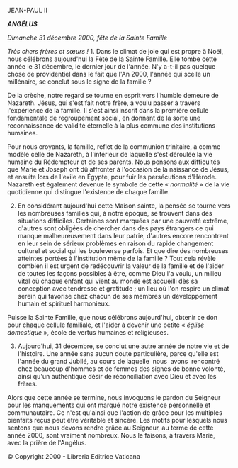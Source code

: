 JEAN-PAUL II

***ANGÉLUS***

*Dimanche 31 décembre 2000, fête de la Sainte Famille*

*Très chers frères et sœurs !* 1. Dans le climat de joie qui est propre à Noël, nous célébrons aujourd'hui la Fête de la Sainte Famille. Elle tombe cette année le 31 décembre, le dernier jour de l'année. N'y a-t-il pas quelque chose de providentiel dans le fait que l'An 2000, l'année qui scelle un millénaire, se conclut sous le signe de la famille ?

De la crèche, notre regard se tourne en esprit vers l'humble demeure de Nazareth. Jésus, qui s'est fait notre frère, a voulu passer à travers l'expérience de la famille. Il s'est ainsi inscrit dans la première cellule fondamentale de regroupement social, en donnant de la sorte une reconnaissance de validité éternelle à la plus commune des institutions humaines.

Pour nous croyants, la famille, reflet de la communion trinitaire, a comme modèle celle de Nazareth, à l'intérieur de laquelle s'est déroulée la vie humaine du Rédempteur et de ses parents. Nous pensons aux difficultés que Marie et Joseph ont dû affronter à l'occasion de la naissance de Jésus, et ensuite lors de l'exile en Égypte, pour fuir les persécutions d'Hérode. Nazareth est également devenue le symbole de cette « *normalité* » de la vie quotidienne qui distingue l'existence de chaque famille.

2. En considérant aujourd'hui cette Maison sainte, la pensée se tourne vers les nombreuses familles qui, à notre époque, se trouvent dans des situations difficiles. Certaines sont marquées par une pauvreté extrême, d'autres sont obligées de chercher dans des pays étrangers ce qui manque malheureusement dans leur patrie, d'autres encore rencontrent en leur sein de sérieux problèmes en raison du rapide changement culturel et social qui les bouleverse parfois. Et que dire des nombreuses atteintes portées à l'institution même de la famille ? Tout cela révèle combien il est urgent de redécouvrir la valeur de la famille et de l'aider de toutes les façons possibles à être, comme Dieu l'a voulu, un milieu vital où chaque enfant qui vient au monde est accueilli dès sa conception avec tendresse et gratitude ; un lieu où l'on respire un climat serein qui favorise chez chacun de ses membres un développement humain et spirituel harmonieux.

Puisse la Sainte Famille, que nous célébrons aujourd'hui, obtenir ce don pour chaque cellule familiale, et l'aider à devenir une petite « *église domestique* », école de vertus humaines et religieuses.

3. Aujourd'hui, 31 décembre, se conclut une autre année de notre vie et de l'histoire. Une année sans aucun doute particulière, parce qu'elle est l'année du grand Jubilé, au cours de laquelle  nous  avons  rencontré chez beaucoup d'hommes et de femmes des signes de bonne volonté, ainsi qu'un authentique désir de réconciliation avec Dieu et avec les frères.

Alors que cette année se termine, nous invoquons le pardon du Seigneur pour les manquements qui ont marqué notre existence personnelle et communautaire. Ce n'est qu'ainsi que l'action de grâce pour les multiples bienfaits reçus peut être véritable et sincère. Les motifs pour lesquels nous sentons que nous devons rendre grâce au Seigneur, au terme de cette année 2000, sont vraiment nombreux. Nous le faisons, à travers Marie, avec la prière de l'Angélus.

© Copyright 2000 - Libreria Editrice Vaticana